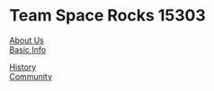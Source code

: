 ---
---
<style>
  .links{
  font-size: 100%;
  color: black;
  
  }
  </style>
<h1>Team Space Rocks 15303</h1>

<body>
<div class="links">  
<a href="https://15303.github.io/about">About Us</a>
  <br>
<a href="https://15303.github.io/basic-info">Basic Info</a>
  <br>
  
<a href="https://15303.github.io/history">History</a>
<br>
  <a href="https://15303.github.io/community">Community</a>
<br>
  
  </div>
  
</body>
